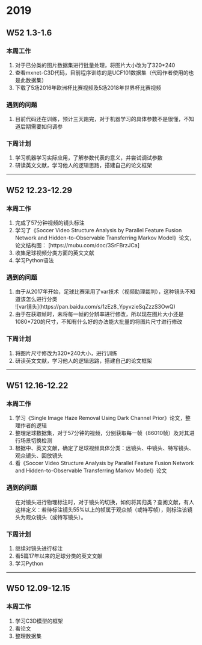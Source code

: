 # 2019

## W52 1.3-1.6
### 本周工作
<ol>
<li>对于已分类的图片数据集进行批量处理，将图片大小改为了320*240</li>
<li>查看mxnet-C3D代码，目前程序训练的是UCF101数据集（代码作者使用的也是此数据集）</li>
<li>下载了5场2016年欧洲杯比赛视频及5场2018年世界杯比赛视频</li>
</ol>

### 遇到的问题 
<ol>
<li>目前代码还在训练，预计三天跑完，对于机器学习的具体参数不是很懂，不知道后期需要如何调参
</li>
</ol>

### 下周计划 
<ol>
<li>学习机器学习实际应用，了解参数代表的意义，并尝试调试参数</li>
<li>研读英文文献，学习他人的逻辑思路，搭建自己的论文框架</li>
</ol>

-------------------------------------------------------------


## W52 12.23-12.29
### 本周工作
<ol>
<li>完成了57分钟视频的镜头标注</li>
<li>学习了《Soccer Video Structure Analysis by Parallel Feature Fusion Network and Hidden-to-Observable Transferring Markov Model》论文，论文结构图： [https://mubu.com/doc/3SrFBrzJCa]</li>
<li>收集足球视频分类方面的英文文献</li>
<li>学习Python语法</li>
</ol>

### 遇到的问题 
<ol>
<li>由于从2017年开始，足球比赛采用了var技术（视频助理裁判），这种镜头不知道该怎么进行分类
</li>
![var镜头](https://pan.baidu.com/s/1zEz8_YpyvzieSqZzzS3OwQ)
<li>由于在获取帧时，未将每一帧的分辨率进行修改，所以现在图片大小还是1080*720的尺寸，不知有什么好的办法能大批量的将图片尺寸进行修改</li>
</ol>

### 下周计划 
<ol>
<li>将图片尺寸修改为320*240大小，进行训练</li>
<li>研读英文文献，学习他人的逻辑思路，搭建自己的论文框架</li>
</ol>

-------------------------------------------------------------


## W51 12.16-12.22
### 本周工作 
<ol>
<li>学习《Single Image Haze Removal Using Dark Channel Prior》论文，整理作者的逻辑</li>

<li>整理足球数据集，对于57分钟的视频，分别获取每一帧（86010帧）及对其进行场景切换检测</li>

<li>根据中、英文文献，确定了足球视频具体分类：远镜头、中镜头、特写镜头、观众镜头、回放镜头</li>

<li>看《Soccer Video Structure Analysis by Parallel Feature Fusion Network and Hidden-to-Observable Transferring Markov Model》论文</li>
</ol>

### 遇到的问题 
<ol>
 在对镜头进行物理标注时，对于镜头的切换，如何将其归类？查阅文献，有人这样定义：若待标注镜头55%以上的帧属于观众帧（或特写帧），则标注该镜头为观众镜头（或特写镜头）。
</ol>

### 下周计划 
<ol>
<li> 继续对镜头进行标注</li> 
<li> 看5篇17年以来的足球分类的英文文献</li>
<li> 学习Python</li>
</ol>

-------------------------------------------------------------
## W50 12.09-12.15
### 本周工作 
<ol>
<li> 学习C3D模型的框架 </li> 
<li> 看论文</li>
<li> 整理数据集</li>
</ol>
